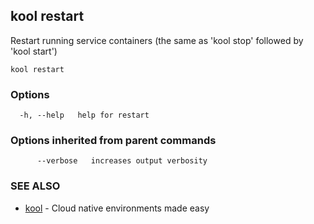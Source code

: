 ## kool restart

Restart running service containers (the same as 'kool stop' followed by 'kool start')

```
kool restart
```

### Options

```
  -h, --help   help for restart
```

### Options inherited from parent commands

```
      --verbose   increases output verbosity
```

### SEE ALSO

* [kool](kool)	 - Cloud native environments made easy

